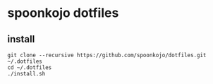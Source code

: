 spoonkojo dotfiles
==================

install
-------

```
git clone --recursive https://github.com/spoonkojo/dotfiles.git ~/.dotfiles
cd ~/.dotfiles
./install.sh
```
